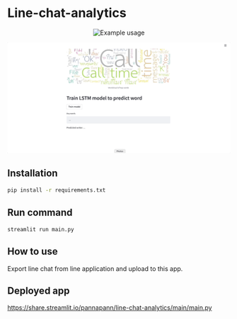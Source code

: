 # Line-chat-analytics

<p align="center">
  <img src="assets/Jun-19-2565 22-38-26.gif" alt="Example usage" />
</p>


<p align="center">
  <img src="assets/Jun-19-2565 22-37-26.gif" alt="Example usage" />
</p>


## Installation



```bash
pip install -r requirements.txt
```


## Run command

```bash
streamlit run main.py
```

## How to use

Export line chat from line application and upload to this app.

## Deployed app

https://share.streamlit.io/pannapann/line-chat-analytics/main/main.py
